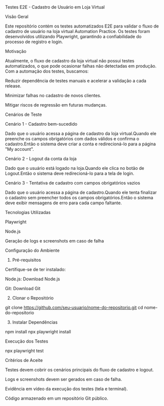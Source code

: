 Testes E2E - Cadastro de Usuário em Loja Virtual

Visão Geral

Este repositório contém os testes automatizados E2E para validar o fluxo de cadastro de usuário na loja virtual Automation Practice. Os testes foram desenvolvidos utilizando Playwright, garantindo a confiabilidade do processo de registro e login.

Motivação

Atualmente, o fluxo de cadastro da loja virtual não possui testes automatizados, o que pode ocasionar falhas não detectadas em produção. Com a automação dos testes, buscamos:

Reduzir dependência de testes manuais e acelerar a validação a cada release.

Minimizar falhas no cadastro de novos clientes.

Mitigar riscos de regressão em futuras mudanças.

Cenários de Teste

Cenário 1 - Cadastro bem-sucedido

Dado que o usuário acessa a página de cadastro da loja virtual.Quando ele preenche os campos obrigatórios com dados válidos e confirma o cadastro.Então o sistema deve criar a conta e redirecioná-lo para a página "My account".

Cenário 2 - Logout da conta da loja

Dado que o usuário está logado na loja.Quando ele clica no botão de Logout.Então o sistema deve redirecioná-lo para a tela de login.

Cenário 3 - Tentativa de cadastro com campos obrigatórios vazios

Dado que o usuário acessa a página de cadastro.Quando ele tenta finalizar o cadastro sem preencher todos os campos obrigatórios.Então o sistema deve exibir mensagens de erro para cada campo faltante.

Tecnologias Utilizadas

Playwright

Node.js

Geração de logs e screenshots em caso de falha

Configuração do Ambiente

1. Pré-requisitos

Certifique-se de ter instalado:

Node.js: Download Node.js

Git: Download Git

2. Clonar o Repositório

git clone https://github.com/seu-usuario/nome-do-repositorio.git
cd nome-do-repositorio

3. Instalar Dependências

npm install
npx playwright install

Execução dos Testes

npx playwright test

Critérios de Aceite

Testes devem cobrir os cenários principais do fluxo de cadastro e logout.

Logs e screenshots devem ser gerados em caso de falha.

Evidência em vídeo da execução dos testes (tela e terminal).

Código armazenado em um repositório Git público.




